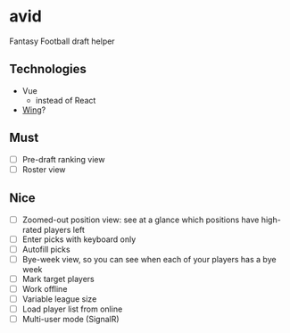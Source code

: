 # avid
Fantasy Football draft helper

## Technologies

- Vue
  - instead of React
- [Wing](http://usewing.ml/)?

## Must
- [ ] Pre-draft ranking view
- [ ] Roster view

## Nice
- [ ] Zoomed-out position view: see at a glance which positions have high-rated players left
- [ ] Enter picks with keyboard only
- [ ] Autofill picks
- [ ] Bye-week view, so you can see when each of your players has a bye week
- [ ] Mark target players
- [ ] Work offline
- [ ] Variable league size
- [ ] Load player list from online
- [ ] Multi-user mode (SignalR)
